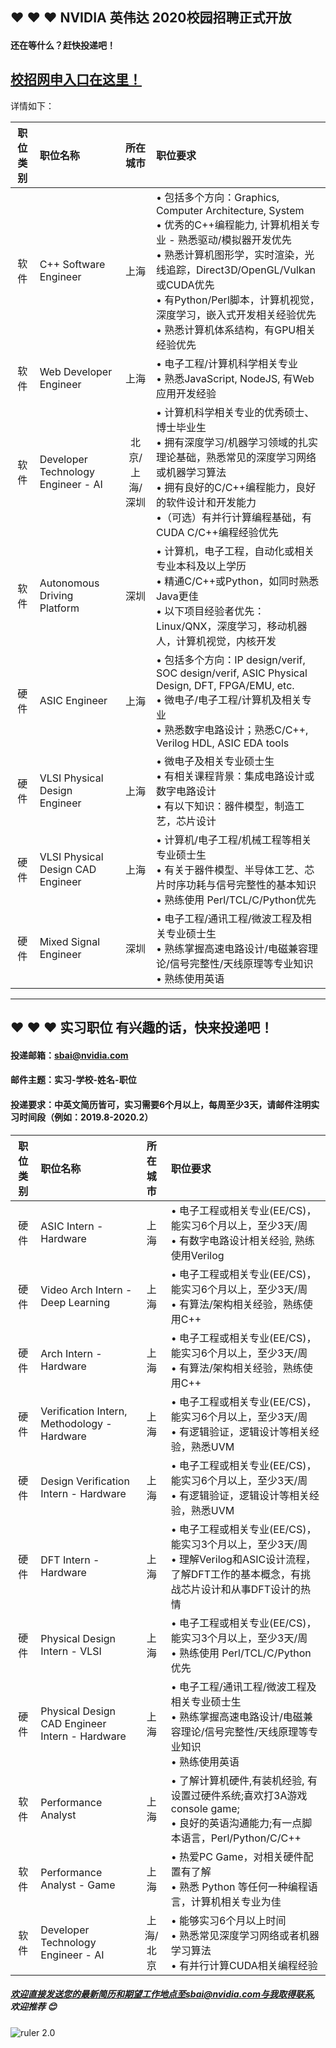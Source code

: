
## :hearts: :hearts: :hearts: NVIDIA 英伟达 2020校园招聘正式开放
#### 还在等什么？赶快投递吧！

## [校招网申入口在这里！](http://campus.51job.com/nvidia2020 "显示")

详情如下：

| 职位类别 | 职位名称 | 所在城市  | 职位要求 |
|:---------------:| :------------ |:---------------:| :-----|
|软件| C++ Software Engineer   | 上海| •  包括多个方向：Graphics, Computer Architecture, System <br /> • 优秀的C++编程能力,  计算机相关专业 - 熟悉驱动/模拟器开发优先<br /> •  熟悉计算机图形学，实时渲染，光线追踪，Direct3D/OpenGL/Vulkan 或CUDA优先<br /> •  有Python/Perl脚本，计算机视觉，深度学习，嵌入式开发相关经验优先<br /> •  熟悉计算机体系结构，有GPU相关经验优先|
|软件| Web Developer Engineer      | 上海    |  • 电子工程/计算机科学相关专业<br /> • 熟悉JavaScript, NodeJS, 有Web应用开发经验<br /> |
|软件| Developer Technology Engineer - AI      | 北京/上海/深圳     |  • 计算机科学相关专业的优秀硕士、博士毕业生 <br />• 拥有深度学习/机器学习领域的扎实理论基础，熟悉常见的深度学习网络或机器学习算法<br />• 拥有良好的C/C++编程能力，良好的软件设计和开发能力<br />•（可选）有并行计算编程基础，有CUDA C/C++编程经验优先<br /> |
|软件| Autonomous Driving Platform| 深圳     |   •	计算机，电子工程，自动化或相关专业本科及以上学历<br /> •	精通C/C++或Python，如同时熟悉Java更佳<br /> •	以下项目经验者优先：Linux/QNX，深度学习，移动机器人，计算机视觉，内核开发<br /> |
|硬件| ASIC Engineer | 上海       |    • 包括多个方向：IP design/verif, SOC design/verif, ASIC Physical Design, DFT, FPGA/EMU, etc.  <br />• 微电子/电子工程/计算机及相关专业<br />• 熟悉数字电路设计；熟悉C/C++, Verilog HDL, ASIC EDA tools<br /> |
|硬件| VLSI Physical Design Engineer| 上海       |    • 微电子及相关专业硕士生<br />• 有相关课程背景：集成电路设计或数字电路设计<br />• 有以下知识：器件模型，制造工艺，芯片设计<br /> |
|硬件| VLSI Physical Design CAD Engineer | 上海       |    • 计算机/电子工程/机械工程等相关专业硕士生<br />• 有关于器件模型、半导体工艺、芯片时序功耗与信号完整性的基本知识<br />• 熟练使用 Perl/TCL/C/Python优先<br /> |
|硬件| Mixed Signal Engineer | 深圳     |    • 电子工程/通讯工程/微波工程及相关专业硕士生 <br />• 熟练掌握高速电路设计/电磁兼容理论/信号完整性/天线原理等专业知识 <br /> • 熟练使用英语 <br /> |

-----

## :hearts: :hearts: :hearts: 实习职位 有兴趣的话，快来投递吧！
#### 投递邮箱：sbai@nvidia.com
#### 邮件主题：实习-学校-姓名-职位
#### 投递要求：中英文简历皆可，实习需要6个月以上，每周至少3天，请邮件注明实习时间段（例如：2019.8-2020.2）


| 职位类别 | 职位名称 | 所在城市  | 职位要求 |
|:---------------:| :------------ |:---------------:| :-----|
|硬件|ASIC Intern - Hardware   | 上海|•	电子工程或相关专业(EE/CS)，能实习6个月以上，至少3天/周<br>•	有数字电路设计相关经验, 熟练使用Verilog<br>|
|硬件| Video Arch Intern - Deep Learning       | 上海    |  •	电子工程或相关专业(EE/CS)，能实习6个月以上，至少3天/周<br>•	有算法/架构相关经验，熟练使用C++<br>|
|硬件| Arch Intern - Hardware      | 上海    |  •	电子工程或相关专业(EE/CS)，能实习6个月以上，至少3天/周<br>•	有算法/架构相关经验，熟练使用C++<br>|
|硬件|Verification Intern, Methodology - Hardware| 上海     |   •	电子工程或相关专业(EE/CS)，能实习6个月以上，至少3天/周<br>•	有逻辑验证，逻辑设计等相关经验，熟悉UVM<br> |
|硬件| Design Verification Intern - Hardware | 上海       |    •	电子工程或相关专业(EE/CS)，能实习6个月以上，至少3天/周<br>•	有逻辑验证，逻辑设计等相关经验，熟悉UVM<br>|
|硬件| DFT Intern - Hardware| 上海       |   •	电子工程或相关专业(EE/CS)，能实习3个月以上，至少3天/周<br>•	理解Verilog和ASIC设计流程，了解DFT工作的基本概念，有挑战芯片设计和从事DFT设计的热情<br> |
|硬件|Physical Design Intern - VLSI | 上海       |    •	电子工程或相关专业(EE/CS)，能实习3个月以上，至少3天/周<br>•	熟练使用 Perl/TCL/C/Python优先<br> |
|硬件| Physical Design CAD Engineer Intern - Hardware| 上海       |    • 电子工程/通讯工程/微波工程及相关专业硕士生 <br />• 熟练掌握高速电路设计/电磁兼容理论/信号完整性/天线原理等专业知识 <br /> • 熟练使用英语 <br /> |
|软件| Performance Analyst | 上海       |   •	了解计算机硬件,有装机经验, 有设置过硬件系统;喜欢打3A游戏console game;<br>•	良好的英语沟通能力;有一点脚本语言，Perl/Python/C/C++<br> |
|软件| Performance Analyst - Game| 上海       |    •	热爱PC Game，对相关硬件配置有了解<br>•	熟悉 Python 等任何一种编程语言，计算机相关专业为佳<br>|
|软件| Developer Technology Engineer - AI| 上海/北京      |    •	能够实习6个月以上时间<br>•	熟悉常见深度学习网络或者机器学习算法<br>•	 有并行计算CUDA相关编程经验<br>|

##### 欢迎直接发送您的最新简历和期望工作地点至sbai@nvidia.com与我取得联系, 欢迎推荐 :blush:


![ruler 2.0](https://gear.nvidia.com/Assets/ProductImages/NV00-0390-2_Full.jpg)
